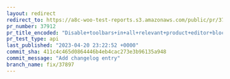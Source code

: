 ```yaml
---
layout: redirect
redirect_to: https://a8c-woo-test-reports.s3.amazonaws.com/public/pr/37912/api/index.html
pr_number: 37912
pr_title_encoded: "Disable+toolbars+in+all+relevant+product+editor+blocks"
pr_test_type: api
last_published: "2023-04-20 23:22:52 +0000"
commit_sha: 411c4c465d0864446b4eb4cac273e3b96135a948
commit_message: "Add changelog entry"
branch_name: fix/37897
---
```

